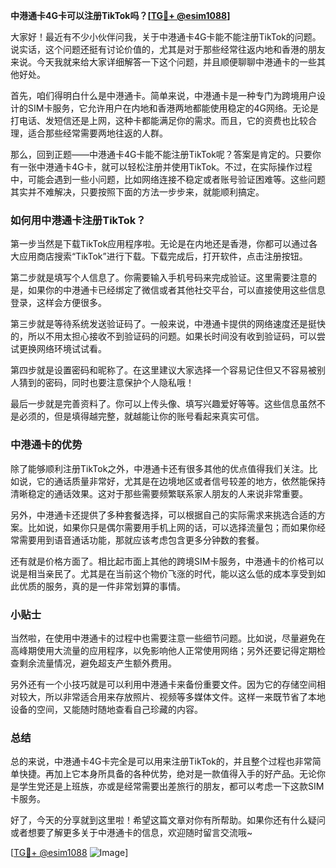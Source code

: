 **中港通卡4G卡可以注册TikTok吗？[[TG💪+ @esim1088](https://t.me/s/esim1088)]**

大家好！最近有不少小伙伴问我，关于中港通卡4G卡能不能注册TikTok的问题。说实话，这个问题还挺有讨论价值的，尤其是对于那些经常往返内地和香港的朋友来说。今天我就来给大家详细解答一下这个问题，并且顺便聊聊中港通卡的一些其他好处。

首先，咱们得明白什么是中港通卡。简单来说，中港通卡是一种专门为跨境用户设计的SIM卡服务，它允许用户在内地和香港两地都能使用稳定的4G网络。无论是打电话、发短信还是上网，这种卡都能满足你的需求。而且，它的资费也比较合理，适合那些经常需要两地往返的人群。

那么，回到正题——中港通卡4G卡能不能注册TikTok呢？答案是肯定的。只要你有一张中港通卡4G卡，就可以轻松注册并使用TikTok。不过，在实际操作过程中，可能会遇到一些小问题，比如网络连接不稳定或者账号验证困难等。这些问题其实并不难解决，只要按照下面的方法一步步来，就能顺利搞定。

### 如何用中港通卡注册TikTok？

第一步当然是下载TikTok应用程序啦。无论是在内地还是香港，你都可以通过各大应用商店搜索“TikTok”进行下载。下载完成后，打开软件，点击注册按钮。

第二步就是填写个人信息了。你需要输入手机号码来完成验证。这里需要注意的是，如果你的中港通卡已经绑定了微信或者其他社交平台，可以直接使用这些信息登录，这样会方便很多。

第三步就是等待系统发送验证码了。一般来说，中港通卡提供的网络速度还是挺快的，所以不用太担心接收不到验证码的问题。如果长时间没有收到验证码，可以尝试更换网络环境试试看。

第四步就是设置密码和昵称了。在这里建议大家选择一个容易记住但又不容易被别人猜到的密码，同时也要注意保护个人隐私哦！

最后一步就是完善资料了。你可以上传头像、填写兴趣爱好等等。这些信息虽然不是必须的，但是填得越完整，就越能让你的账号看起来真实可信。

### 中港通卡的优势

除了能够顺利注册TikTok之外，中港通卡还有很多其他的优点值得我们关注。比如说，它的通话质量非常好，尤其是在边境地区或者信号较差的地方，依然能保持清晰稳定的通话效果。这对于那些需要频繁联系家人朋友的人来说非常重要。

另外，中港通卡还提供了多种套餐选择，可以根据自己的实际需求来挑选合适的方案。比如说，如果你只是偶尔需要用手机上网的话，可以选择流量包；而如果你经常需要用到语音通话功能，那就应该考虑包含更多分钟数的套餐。

还有就是价格方面了。相比起市面上其他的跨境SIM卡服务，中港通卡的价格可以说是相当亲民了。尤其是在当前这个物价飞涨的时代，能以这么低的成本享受到如此优质的服务，真的是一件非常划算的事情。

### 小贴士

当然啦，在使用中港通卡的过程中也需要注意一些细节问题。比如说，尽量避免在高峰期使用大流量的应用程序，以免影响他人正常使用网络；另外还要记得定期检查剩余流量情况，避免超支产生额外费用。

另外还有一个小技巧就是可以利用中港通卡来备份重要文件。因为它的存储空间相对较大，所以非常适合用来存放照片、视频等多媒体文件。这样一来既节省了本地设备的空间，又能随时随地查看自己珍藏的内容。

### 总结

总的来说，中港通卡4G卡完全是可以用来注册TikTok的，并且整个过程也非常简单快捷。再加上它本身所具备的各种优势，绝对是一款值得入手的好产品。无论你是学生党还是上班族，亦或是经常需要出差旅行的朋友，都可以考虑一下这款SIM卡服务。

好了，今天的分享就到这里啦！希望这篇文章对你有所帮助。如果你还有什么疑问或者想要了解更多关于中港通卡的信息，欢迎随时留言交流哦~ 

[[TG💪+ @esim1088](https://t.me/s/esim1088) ![Image](https://i.postimg.cc/4NQfJmqS/Snipaste-2025-05-13-00-14-12.png)]